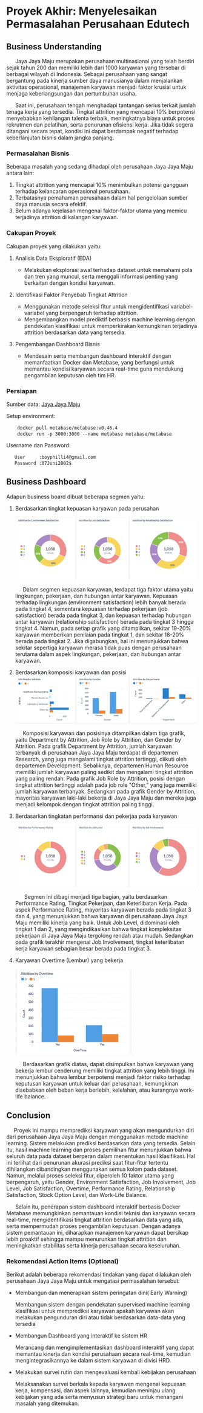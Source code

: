 # Proyek Akhir: Menyelesaikan Permasalahan Perusahaan Edutech

## Business Understanding

&nbsp;&nbsp;&nbsp;&nbsp;&nbsp; Jaya Jaya Maju merupakan perusahaan multinasional yang telah berdiri sejak tahun 200 dan memiliki lebih dari 1000 karyawan yang tersebar di berbagai wilayah di Indonesia. Sebagai perusahaan yang sangat bergantung pada kinerja sumber daya manusianya dalam menjalankan aktivitas operasional, manajemen karyawan menjadi faktor krusial untuk menjaga keberlangsungan dan pertumbuhan usaha.

&nbsp;&nbsp;&nbsp;&nbsp;&nbsp; Saat ini, perusahaan tengah menghadapi tantangan serius terkait jumlah tenaga kerja yang tersedia. Tingkat attrition yang mencapai 10% berpotensi menyebabkan kehilangan talenta terbaik, meningkatnya biaya untuk proses rekrutmen dan pelatihan, serta penurunan efisiensi kerja. Jika tidak segera ditangani secara tepat, kondisi ini dapat berdampak negatif terhadap keberlanjutan bisnis dalam jangka panjang.

### Permasalahan Bisnis

Beberapa masalah yang sedang dihadapi oleh perusahaan Jaya Jaya Maju antara lain:
1. Tingkat attrition yang mencapai 10% menimbulkan potensi gangguan terhadap kelancaran operasional perusahaan.
2. Terbatasnya pemahaman perusahaan dalam hal pengelolaan sumber daya manusia secara efektif.
3. Belum adanya kejelasan mengenai faktor-faktor utama yang memicu terjadinya attrition di kalangan karyawan.

### Cakupan Proyek

Cakupan proyek yang dilakukan yaitu:
1. Analisis Data Eksploratif (EDA)
   - Melakukan eksplorasi awal terhadap dataset untuk memahami pola dan tren yang muncul, serta menggali informasi penting yang berkaitan dengan kondisi karyawan.

2. Identifikasi Faktor Penyebab Tingkat Attrition
   - Menggunakan metode seleksi fitur untuk mengidentifikasi variabel-variabel yang berpengaruh terhadap attrition.
   - Mengembangkan model prediktif berbasis machine learning dengan pendekatan klasifikasi untuk memperkirakan kemungkinan terjadinya attrition berdasarkan data yang tersedia.
   
3. Pengembangan Dashboard Bisnis
   - Mendesain serta membangun dashboard interaktif dengan memanfaatkan Docker dan Metabase, yang berfungsi untuk memantau kondisi karyawan secara real-time guna mendukung pengambilan keputusan oleh tim HR.

### Persiapan

Sumber data: [Jaya Jaya Maju](https://github.com/dicodingacademy/dicoding_dataset/tree/main/employee)

Setup environment:

```
    docker pull metabase/metabase:v0.46.4
    docker run -p 3000:3000 --name metabase metabase/metabase
```

Username dan Password:
```
   User     :boyphilli4@gmail.com
   Password :07Juni2002$
```
## Business Dashboard

Adapun business board dibuat beberapa segmen yaitu:
1. Berdasarkan tingkat kepuasan karyawan pada perusahan

   ![Dashboard](https://raw.githubusercontent.com/inibukanphilli/Proyek_Dicoding/refs/heads/main/Berdasarkan%20Tingkat%20Kepuasan%20Karyawan%20pada%20Perusahaan.png)


   &nbsp;&nbsp;&nbsp;&nbsp;&nbsp;Dalam segmen kepuasan karyawan, terdapat tiga faktor utama yaitu lingkungan, pekerjaan, dan hubungan antar karyawan. Kepuasan terhadap lingkungan (environment satisfaction) lebih banyak berada pada tingkat 4, sementara kepuasan terhadap pekerjaan (job satisfaction) berada pada tingkat 3, dan kepuasan terhadap hubungan antar karyawan (relationship satisfaction) berada pada tingkat 3 hingga tingkat 4. Namun, pada setiap grafik yang ditampilkan, sekitar 19-20% karyawan memberikan penilaian pada tingkat 1, dan sekitar 18-20% berada pada tingkat 2. Jika digabungkan, hal ini menunjukkan bahwa sekitar sepertiga karyawan merasa tidak puas dengan perusahaan terutama dalam aspek lingkungan, pekerjaan, dan hubungan antar karyawan.
   
2. Berdasarkan komposisi karyawan dan posisi
   ![Dashboard](https://raw.githubusercontent.com/inibukanphilli/Proyek_Dicoding/refs/heads/main/Berdasarkan%20Komposisi%20karyawan%20dan%20posisi.png)

   &nbsp;&nbsp;&nbsp;&nbsp;&nbsp;Komposisi karyawan dan posisinya ditampilkan dalam tiga grafik, yaitu Department by Attrition, Job Role by Attrition, dan Gender by Attrition. Pada grafik Department by Attrition, jumlah karyawan terbanyak di perusahaan Jaya Jaya Maju terdapat di departemen Research, yang juga mengalami tingkat attrition tertinggi, diikuti oleh departemen Development. Sebaliknya, departemen Human Resource memiliki jumlah karyawan paling sedikit dan mengalami tingkat attrition yang paling rendah. Pada grafik Job Role by Attrition, posisi dengan tingkat attrition tertinggi adalah pada job role "Other," yang juga memiliki jumlah karyawan terbanyak. Sedangkan pada grafik Gender by Attrition, mayoritas karyawan laki-laki bekerja di Jaya Jaya Maju dan mereka juga menjadi kelompok dengan tingkat attrition paling tinggi.
   
3. Berdasarkan tingkatan performansi dan pekerjaa pada karyawan
   
   ![Dashboard](https://raw.githubusercontent.com/inibukanphilli/Proyek_Dicoding/refs/heads/main/Berdasarkan%20Tingkatan%20Performansi%20dan%20Pekerja%20Pada%20Karyawan.png)
   
   &nbsp;&nbsp;&nbsp;&nbsp;&nbsp; Segmen ini dibagi menjadi tiga bagian, yaitu berdasarkan Performance Rating, Tingkat Pekerjaan, dan Keterlibatan Kerja. Pada aspek Performance Rating, mayoritas karyawan berada pada tingkat 3 dan 4, yang menunjukkan bahwa karyawan di perusahaan Jaya Jaya Maju memiliki kinerja yang baik. Untuk Job Level, didominasi oleh tingkat 1 dan 2, yang mengindikasikan bahwa tingkat kompleksitas pekerjaan di Jaya Jaya Maju tergolong rendah atau mudah. Sedangkan pada grafik terakhir mengenai Job Involvement, tingkat keterlibatan kerja karyawan sebagian besar berada pada tingkat 3.
   
4. Karyawan Overtime (Lembur) yang bekerja
   
   ![Dashboard](https://raw.githubusercontent.com/inibukanphilli/Proyek_Dicoding/refs/heads/main/Attrition%20by%20Overtime.png)

   &nbsp;&nbsp;&nbsp;&nbsp;&nbsp;Berdasarkan grafik diatas, dapat disimpulkan bahwa karyawan yang bekerja lembur cenderung memiliki tingkat attrition yang lebih tinggi. Ini menunjukkan bahwa lembur berpotensi menjadi faktor risiko terhadap keputusan karyawan untuk keluar dari perusahaan, kemungkinan disebabkan oleh beban kerja berlebih, kelelahan, atau kurangnya work-life balance.


## Conclusion

&nbsp;&nbsp;&nbsp;&nbsp;&nbsp;Proyek ini mampu memprediksi karyawan yang akan mengundurkan diri dari perusahaan Jaya Jaya Maju dengan menggunakan metode machine learning. Sistem melakukan prediksi berdasarkan data yang tersedia. Selain itu, hasil machine learning dan proses pemilihan fitur menunjukkan bahwa seluruh data pada dataset berperan dalam menentukan hasil klasifikasi. Hal ini terlihat dari penurunan akurasi prediksi saat fitur-fitur tertentu dihilangkan dibandingkan menggunakan semua kolom pada dataset. Namun, melalui proses seleksi fitur, diperoleh 10 faktor utama yang berpengaruh, yaitu Gender, Environment Satisfaction, Job Involvement, Job Level, Job Satisfaction, Overtime, Performance Rating, Relationship Satisfaction, Stock Option Level, dan Work-Life Balance.

&nbsp;&nbsp;&nbsp;&nbsp;&nbsp; Selain itu, penerapan sistem dashboard interaktif berbasis Docker Metabase memungkinkan pemantauan kondisi teknisi dan karyawan secara real-time, mengidentifikasi tingkat attrition berdasarkan data yang ada, serta mempermudah proses pengambilan keputusan. Dengan adanya sistem pemantauan ini, diharapkan manajemen karyawan dapat bersikap lebih proaktif sehingga mampu menurunkan tingkat attrition dan meningkatkan stabilitas serta kinerja perusahaan secara keseluruhan.

### Rekomendasi Action Items (Optional)

Berikut adalah beberapa rekomendasi tindakan yang dapat dilakukan oleh perusahaan Jaya Jaya Maju untuk mengatasi permasalahan tersebut:

- Membangun dan menerapkan sistem peringatan dini( Early Warning)
  
  Membangun sistem dengan pendekatan supervised machine learning klasifikasi untuk memprediksi karyawan apakah karyawan akan melakukan pengunduran diri atau tidak    berdasarkan data-data yang tersedia
  
- Membangun Dashboard yang interaktif ke sistem HR

  Merancang dan mengimplementasikan dashboard interaktif yang dapat memantau kinerja dan kondisi perusahaan secara real-time, kemudian mengintegrasikannya ke dalam sistem karyawan di divisi HRD.
  
- Melakukan survei rutin dan mengevaluasi kembali kebijakan perusahaan

  Melaksanakan survei berkala kepada karyawan mengenai kepuasan kerja, kompensasi, dan aspek lainnya, kemudian meninjau ulang kebijakan yang ada serta menyusun strategi baru untuk menangani masalah yang ditemukan.
  

